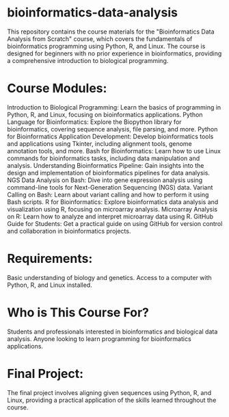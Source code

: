 # bioinformatics-data-analysis
This repository contains the course materials for the "Bioinformatics Data Analysis from Scratch" course, which covers the fundamentals of bioinformatics programming using Python, R, and Linux. The course is designed for beginners with no prior experience in bioinformatics, providing a comprehensive introduction to biological programming.
# Course Modules:
Introduction to Biological Programming: Learn the basics of programming in Python, R, and Linux, focusing on bioinformatics applications.
Python Language for Bioinformatics: Explore the Biopython library for bioinformatics, covering sequence analysis, file parsing, and more.
Python for Bioinformatics Application Development: Develop bioinformatics tools and applications using Tkinter, including alignment tools, genome annotation tools, and more.
Bash for Bioinformatics: Learn how to use Linux commands for bioinformatics tasks, including data manipulation and analysis.
Understanding Bioinformatics Pipeline: Gain insights into the design and implementation of bioinformatics pipelines for data analysis.
NGS Data Analysis on Bash: Dive into gene expression analysis using command-line tools for Next-Generation Sequencing (NGS) data.
Variant Calling on Bash: Learn about variant calling and how to perform it using Bash scripts.
R for Bioinformatics: Explore bioinformatics data analysis and visualization using R, focusing on microarray analysis.
Microarray Analysis on R: Learn how to analyze and interpret microarray data using R.
GitHub Guide for Students: Get a practical guide on using GitHub for version control and collaboration in bioinformatics projects.
# Requirements:
Basic understanding of biology and genetics.
Access to a computer with Python, R, and Linux installed.
# Who is This Course For?
Students and professionals interested in bioinformatics and biological data analysis.
Anyone looking to learn programming for bioinformatics applications.
# Final Project:
The final project involves aligning given sequences using Python, R, and Linux, providing a practical application of the skills learned throughout the course.
